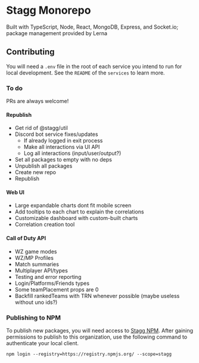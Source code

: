 # Stagg Monorepo

Built with TypeScript, Node, React, MongoDB, Express, and Socket.io; package management provided by Lerna

## Contributing

You will need a `.env` file in the root of each service you intend to run for local development. See the `README` of the `services` to learn more.

### To do

PRs are always welcome!

#### Republish

- Get rid of @stagg/util
- Discord bot service fixes/updates
    - If already logged in exit process
    - Make all interactions via UI API
    - Log all interactions (input/user/output?)
- Set all packages to empty with no deps
- Unpublish all packages
- Create new repo
- Republish

#### Web UI

- Large expandable charts dont fit mobile screen
- Add tooltips to each chart to explain the correlations
- Customizable dashboard with custom-built charts
- Correlation creation tool

#### Call of Duty API

- WZ game modes
- WZ/MP Profiles
- Match summaries
- Multiplayer API/types
- Testing and error reporting
- Login/Platforms/Friends types
- Some teamPlacement props are 0
- Backfill rankedTeams with TRN whenever possible (maybe useless without uno ids?)

### Publishing to NPM

To publish new packages, you will need access to [Stagg NPM](https://www.npmjs.com/settings/stagg/packages). After gaining permissions to publish to this organization, use the following command to authenticate your local client.

```
npm login --registry=https://registry.npmjs.org/ --scope=stagg
```
